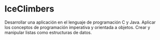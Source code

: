 # IceClimbers
Desarrollar una aplicación en el lenguaje de programación C y Java.  Aplicar los conceptos de programación imperativa y orientada a objetos. Crear y manipular listas como estructuras de datos.
